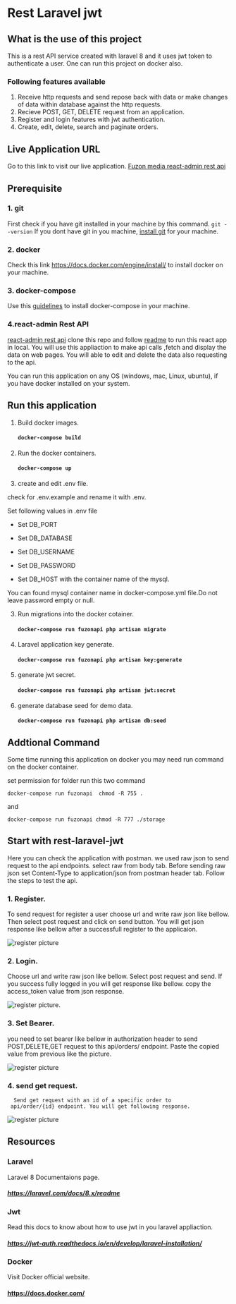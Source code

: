 # Rest Laravel jwt 

## What is the use of this project
  This is a rest API service created with laravel 8 and it uses jwt token to authenticate a user.
  One can run this project on docker also. 
  ### Following features available
  1. Receive http requests and send repose back with data or make
     changes of data within database against the http requests.
  2. Recieve POST, GET, DELETE request from an application.
  3. Register and login features with jwt authentication.
  4. Create, edit, delete, search and paginate orders.


## Live Application URL
  Go to this link to visit our live application.
  [Fuzon media react-admin rest api](https://google.com "Live Application Link")


## Prerequisite

### 1. git 
First check if you have git installed in your machine by this command.
`git --version`
If you dont have git in you machine, [install git](https://github.com/git-guides/install-git) for your machine.


### 2. docker
Check this link <https://docs.docker.com/engine/install/>
to install docker on your machine.


### 3. docker-compose
Use this [guidelines](https://docs.docker.com/compose/install/ "install docker-compose") to install docker-compose in your machine.


### 4.react-admin Rest API
[react-admin rest api](https://github.com/fuzonmedia-projects/react-admin-rest-api "react-admin application's github repo") clone this repo and follow [readme](https://github.com/fuzonmedia-projects/react-admin-rest-api/blob/master/README.md) to run this react app in local. You will use this appliaction to make api calls ,fetch and display the data
on web pages. You will able to edit and delete the data also requesting to the api.


You can run this application on any OS (windows, mac, Linux, ubuntu), if you have docker installed on 
your system.

## Run this application

1. Build docker images. 
   #### `docker-compose build`

2. Run the docker containers.
   #### `docker-compose up`

3. create and edit .env file.

check for .env.example and rename it with .env.
   
Set following values in .env file

   * Set DB_PORT 
   * Set DB_DATABASE
   * Set DB_USERNAME 
   * Set DB_PASSWORD

   * Set DB_HOST with the container name of the mysql.
   
   You can found mysql container name in docker-compose.yml file.Do not leave
   password empty or null.
       

3. Run migrations into the docker cotainer.
   #### `docker-compose run fuzonapi php artisan migrate`

4. Laravel application key generate.
   #### `docker-compose run fuzonapi php artisan key:generate`

5. generate jwt secret. 
   #### `docker-compose run fuzonapi php artisan jwt:secret`

6. generate database seed for demo data.
   #### `docker-compose run fuzonapi php artisan db:seed`


## Addtional Command
Some time running this application on
docker you may need run command on the docker container.

set permission for folder run this two command

`docker-compose run fuzonapi  chmod -R 755 .`

and

`docker-compose run fuzonapi chmod -R 777 ./storage`


## Start with rest-laravel-jwt

Here you can check the application with postman. we used raw json to send request to the api endpoints.
select raw from body tab. Before sending raw json set Content-Type to application/json from postman header tab. Follow the steps to test the api.


### 1. Register.
  To send request for register a user choose url and write raw json like bellow.
  Then select post request and click on send button. You will get json response like bellow after
  a successfull register to the applicaion.


  ![register picture](./demo/register.png "Request for register to the application")


### 2. Login.
   Choose url and write raw json like bellow. Select post request and send.
   If you success fully logged in you will get response like bellow. copy the access_token
   value from json response.


   ![register picture](./demo/login.png "Request for Login to the application").


### 3. Set Bearer.
   you need to set bearer like bellow in authorization header to send POST,DELETE,GET
   request to this api/orders/  endpoint. Paste the copied value from previous like the picture.


   ![register picture](./demo/tokenset.png "Set Bearer in postman")

###  4. send get request.
      Send get request with an id of a specific order to
     api/order/{id} endpoint. You will get following response.

   ![register picture](./demo/getone.png "send get request")



## Resources
### Laravel 
  Laravel 8 Documentaions page.
  ##### <https://laravel.com/docs/8.x/readme>

### Jwt
   Read this docs to know about how to use jwt in you laravel appliaction.
   ##### <https://jwt-auth.readthedocs.io/en/develop/laravel-installation/>

### Docker
   Visit Docker official website.
   #### <https://docs.docker.com/>








      
    
   
  
